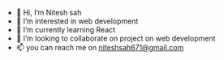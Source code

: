 - 👋 Hi, I’m Nitesh sah
- 👀 I’m interested in web development
- 🌱 I’m currently learning React
- 💞️ I’m looking to collaborate on project on web development
- 📫 you can reach me on niteshsah671@gmail.com

<!---
nsv671/nsv671 is a ✨ special ✨ repository because its `README.md` (this file) appears on your GitHub profile.
You can click the Preview link to take a look at your changes.
--->
